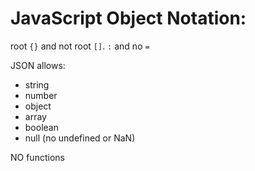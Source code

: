 # JavaScript Object Notation:
root `{}` and not root `[]`.
`:` and no `=`

JSON allows:
- string
- number
- object
- array
- boolean
- null (no undefined or NaN)

NO functions
